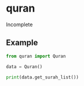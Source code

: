 # quran
Incomplete

## Example
```python
from quran import Quran

data = Quran()

print(data.get_surah_list())
```

